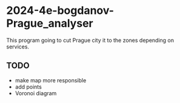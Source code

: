 ﻿# 2024-4e-bogdanov-Prague_analyser

This program going to cut Prague city it to the zones depending on services.

## TODO
- make map more responsible
- add points
- Voronoi diagram
